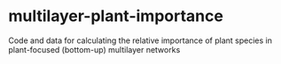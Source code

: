 # multilayer-plant-importance
Code and data for calculating the relative importance of plant species in plant-focused (bottom-up) multilayer networks
